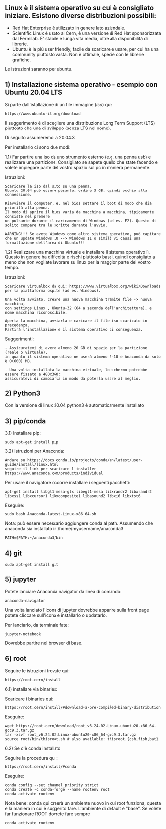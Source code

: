 ## Linux è il sistema operativo su cui è consigliato iniziare. Esistono diverse distribuzioni possibili:

* Red Hat Enterprise è utilizzato in genere lato aziendale.
* Scientific Linux è usato al Cern, è una versione di Red Hat sponsorizzata dal Fermilab. E' stabile e lunga vita media, oltre alla disponibilità di librerie.
* Ubuntu è la più user friendly, facile da scaricare e usare, per cui ha una community piuttosto vasta. Non è ottimale, specie con le librerie grafiche.

Le istruzioni saranno per ubuntu.

## 1) Installazione sistema operativo - esempio con Ubuntu 20.04 LTS

Si parte dall'istallazione di un file immagine (*iso*) qui:

    https://www.ubuntu-it.org/download

Il suggerimento è di scegliere una distribuzione Long Term Support (LTS) piuttosto che una di sviluppo (senza LTS nel nome).

Di seguito assumeremo la 20.04.3

Per installarlo ci sono due modi:

1.1) Far partire una iso da uno strumento esterno (e.g. una penna usb) e realizzare una partizione. Consigliato se sapete quello che state facendo e volete impiegare parte del vostro spazio sul pc in maniera permanente.

Istruzioni:

    Scaricare la iso dal sito su una penna. 
    Ubuntu 20.04 può essere pesante, ordine 3 GB, quindi occhio alla connessione.

    Riavviare il computer, e, nel bios settare il boot di modo che dia priorità alla penna. 
    Il modo di aprire il bios varia da macchina a macchina, tipicamente consiste nel premere 
    un pulsante durante il caricamento di Windows (ad es. F2). Questo di solito compare tra le scritte durante l'avvio.

    WARNING!!! Se avete Windows come altro sistema operativo, può capitare che un update Windows 10 --> Windows 11 o simili vi causi una formattazione dell'area di Ubuntu!!!

1.2) Realizzare una macchina virtuale e installare il sistema operativo lì. Questo in genere ha difficoltà e rischi piuttosto bassi, quindi consigliato a meno che non vogliate lavorare su linux per la maggior parte del vostro tempo.

Istruzioni:

    Scaricare virtualbox da qui: https://www.virtualbox.org/wiki/Downloads 
    per la piattaforma ospite (ad es. Windows).
    
    Una volta avviato, creare una nuova macchina tramite file -> nuova macchina, 
    con settings Linux , Ubuntu-32 (64 a seconda dell'architettura), e nome macchina riconoscibile.
    
    Aperta la macchina, avviarla e caricare il file iso scaricato in precedenza. 
    Partirà l'installazione e il sistema operativo di conseguenza.

Suggerimenti:
    
    - Assicuratevi di avere almeno 20 GB di spazio per la partizione (reale o virtuale),
    in quanto il sistema operativo ne userà almeno 9-10 e Anaconda da solo è O(600) MB.
    
    - Una volta installata la macchina virtuale, lo schermo potrebbe essere fissato a 480x360:
    assicuratevi di cambiarla in modo da poterla usare al meglio.

## 2) Python3

Con la versione di linux 20.04 python3 è automaticamente installato

## 3) pip/conda

3.1) Installare pip:
    
    sudo apt-get install pip

3.2) Istruzioni per Anaconda:
    
    Andare su https://docs.conda.io/projects/conda/en/latest/user-guide/install/linux.html 
    seguire il link per scaricare l'installer https://www.anaconda.com/products/individual

Per usare il navigatore occorre installare i seguenti pacchetti:

    apt-get install libgl1-mesa-glx libegl1-mesa libxrandr2 libxrandr2 libxss1 libxcursor1 libxcomposite1 libasound2 libxi6 libxtst6

Eseguire:
    
    sudo bash Anaconda-latest-Linux-x86_64.sh

Nota: può essere necessario aggiungere conda al path. 
Assumendo che anaconda sia installato in /home/myusername/anaconda3    

    PATH=$PATH:~/anaconda3/bin



## 4) git

    sudo apt-get install git
    
## 5) jupyter

Potete lanciare Anaconda navigator da linea di comando:

    anaconda-navigator

Una volta lanciato l'icona di jupyter dovrebbe apparire sulla front page potete cliccare sull'icona e installarlo o updatarlo.

Per lanciarlo, da terminale fate:
    
    jupyter-notebook
    
Dovrebbe partire nel browser di base.

## 6) root

Seguire le istruzioni trovate qui:

    https://root.cern/install

6.1) installare via binaries:
    
Scaricare i binaries qui:
    
    https://root.cern/install/#download-a-pre-compiled-binary-distribution

Eseguire:

    wget https://root.cern/download/root_v6.24.02.Linux-ubuntu20-x86_64-gcc9.3.tar.gz
    tar -xzvf root_v6.24.02.Linux-ubuntu20-x86_64-gcc9.3.tar.gz
    source root/bin/thisroot.sh # also available: thisroot.{csh,fish,bat}

6.2) Se c'è conda installato

Seguire la procedura qui :
    
    https://root.cern/install/#conda
   
Eseguire:

    conda config --set channel_priority strict
    conda create -c conda-forge --name rootenv root 
    conda activate rootenv
    
Nota bene: conda qui creerà un ambiente nuovo in cui root funziona, questa è la maniera in cui è suggerito fare. L'ambiente di default è "base". 
Se volete far funzionare ROOT dovrete fare sempre
    
    conda activate rootenv
